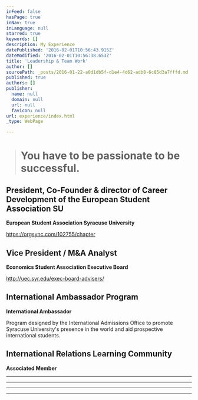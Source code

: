 ```yaml
---
inFeed: false
hasPage: true
inNav: true
inLanguage: null
starred: true
keywords: []
description: My Experience
datePublished: '2016-02-01T10:56:43.915Z'
dateModified: '2016-02-01T10:56:38.653Z'
title: 'Leadership & Team Work'
author: []
sourcePath: _posts/2016-01-22-a0d1db5f-d1e4-4d62-adb8-6c85d3a7fffd.md
published: true
authors: []
publisher:
  name: null
  domain: null
  url: null
  favicon: null
url: experience/index.html
_type: WebPage

---
```

> # You have to be passionate to be successful.

## President, Co-Founder & director of Career Development of the European Student Association SU

**European Student Association Syracuse University**

https://orgsync.com/102755/chapter

## Vice President / M&A Analyst

**Economics Student Association Executive Board**

http://uec.syr.edu/exec-board-advisers/

## International Ambassador Program

**International Ambassador**

Program designed by the International Admissions Office to promote Syracuse University's presence in the world and aid prospective international students.

## International Relations Learning Community

**Associated Member**

****

****

****

****